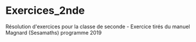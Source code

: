# Exercices_2nde
Résolution d'exercices pour la classe de seconde - Exercice tirés du manuel Magnard (Sesamaths) programme 2019

